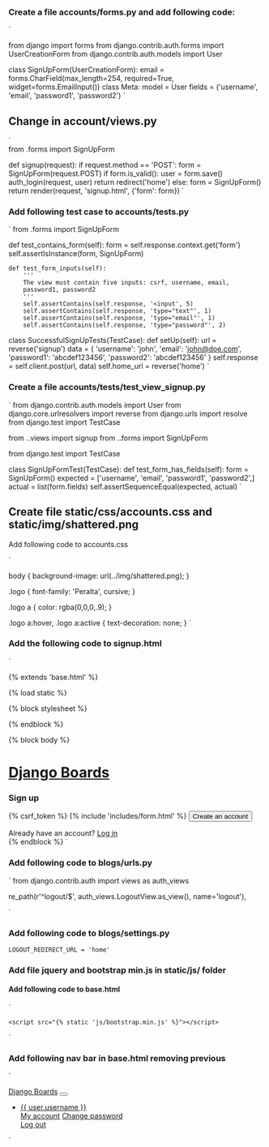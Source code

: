 ### Create a file accounts/forms.py and add following code:

`

from django import forms
from django.contrib.auth.forms import UserCreationForm
from django.contrib.auth.models import User

class SignUpForm(UserCreationForm):
    email = forms.CharField(max_length=254, required=True, widget=forms.EmailInput())
    class Meta:
        model = User
        fields = ('username', 'email', 'password1', 'password2')
`

## Change in account/views.py

`   
from .forms import SignUpForm

def signup(request):
    if request.method == 'POST':
        form = SignUpForm(request.POST)
        if form.is_valid():
            user = form.save()
            auth_login(request, user)
            return redirect('home')
    else:
        form = SignUpForm()
    return render(request, 'signup.html', {'form': form})
`

### Add following test case to accounts/tests.py

`
from .forms import SignUpForm

def test_contains_form(self):
        form = self.response.context.get('form')
        self.assertIsInstance(form, SignUpForm)

    def test_form_inputs(self):
        '''
        The view must contain five inputs: csrf, username, email,
        password1, password2
        '''
        self.assertContains(self.response, '<input', 5)
        self.assertContains(self.response, 'type="text"', 1)
        self.assertContains(self.response, 'type="email"', 1)
        self.assertContains(self.response, 'type="password"', 2)
class SuccessfulSignUpTests(TestCase):
    def setUp(self):
        url = reverse('signup')
        data = {
            'username': 'john',
            'email': 'john@doe.com',
            'password1': 'abcdef123456',
            'password2': 'abcdef123456'
        }
        self.response = self.client.post(url, data)
        self.home_url = reverse('home')
`

### Create a file accounts/tests/test_view_signup.py

`
from django.contrib.auth.models import User
from django.core.urlresolvers import reverse
from django.urls import resolve
from django.test import TestCase

from ..views import signup
from ..forms import SignUpForm

from django.test import TestCase

class SignUpFormTest(TestCase):
    def test_form_has_fields(self):
        form = SignUpForm()
        expected = ['username', 'email', 'password1', 'password2',]
        actual = list(form.fields)
        self.assertSequenceEqual(expected, actual)
`

## Create file static/css/accounts.css and static/img/shattered.png

Add following code to accounts.css

`

body {
  background-image: url(../img/shattered.png);
}

.logo {
  font-family: 'Peralta', cursive;
}

.logo a {
  color: rgba(0,0,0,.9);
}

.logo a:hover,
.logo a:active {
  text-decoration: none;
}
`

### Add the following code to signup.html

`

{% extends 'base.html' %}

{% load static %}

{% block stylesheet %}
  <link rel="stylesheet" href="{% static 'css/accounts.css' %}">
{% endblock %}

{% block body %}
  <div class="container">
    <h1 class="text-center logo my-4">
      <a href="{% url 'home' %}">Django Boards</a>
    </h1>
    <div class="row justify-content-center">
      <div class="col-lg-8 col-md-10 col-sm-12">
        <div class="card">
          <div class="card-body">
            <h3 class="card-title">Sign up</h3>
            <form method="post" novalidate>
              {% csrf_token %}
              {% include 'includes/form.html' %}
              <button type="submit" class="btn btn-primary btn-block">Create an account</button>
            </form>
          </div>
          <div class="card-footer text-muted text-center">
            Already have an account? <a href="#">Log in</a>
          </div>
        </div>
      </div>
    </div>
  </div>
{% endblock %}
`

### Add following code to blogs/urls.py

`
from django.contrib.auth import views as auth_views

re_path(r'^logout/$', auth_views.LogoutView.as_view(), name='logout'),

`

### Add following code to blogs/settings.py

`
LOGOUT_REDIRECT_URL = 'home'
`

### Add file jquery and bootstrap min.js in static/js/ folder 

#### Add following code to base.html

`
<script src="{% static 'js/jquery-3.7.1.min.js' %}"></script>
<script src="{% static 'js/popper.min.js' %}"></script>
    <script src="{% static 'js/bootstrap.min.js' %}"></script> 
`

### Add following nav bar in base.html removing previous 

`

<nav class="navbar navbar-expand-sm navbar-dark bg-dark">
  <div class="container">
    <a class="navbar-brand" href="{% url 'home' %}">Django Boards</a>
    <button class="navbar-toggler" type="button" data-toggle="collapse" data-target="#mainMenu" aria-controls="mainMenu" aria-expanded="false" aria-label="Toggle navigation">
      <span class="navbar-toggler-icon"></span>
    </button>
    <div class="collapse navbar-collapse" id="mainMenu">
      <ul class="navbar-nav ml-auto">
        <li class="nav-item dropdown">
          <a class="nav-link dropdown-toggle" href="#" id="userMenu" data-toggle="dropdown" aria-haspopup="true" aria-expanded="false">
            {{ user.username }}
          </a>
          <div class="dropdown-menu dropdown-menu-right" aria-labelledby="userMenu">
            <a class="dropdown-item" href="#">My account</a>
            <a class="dropdown-item" href="#">Change password</a>
            <div class="dropdown-divider"></div>
            <a class="dropdown-item" href="{% url 'logout' %}">Log out</a>
          </div>
        </li>
      </ul>
    </div>
  </div>
</nav>
`